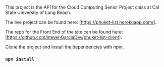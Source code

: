This project is the API for the Cloud Computing Senior Project class at Cal State University of Long Beach.

The live project can be found here: [https://phuket-list.herokuapp.com/].

The repo for the Front End of the site can be found here: [https://github.com/stevenGarciaDev/phuket-list-client].

Clone the project and install the dependencies with npm.

### `npm install`
